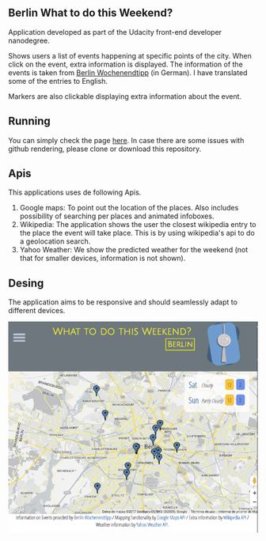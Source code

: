 
## Berlin What to do this Weekend?

Application developed as part of the Udacity front-end developer nanodegree.

Shows users a list of events happening at specific points of the city. When click on the event, extra information is displayed.
The information of the events is taken from [Berlin Wochenendtipp](https://www.berlin.de/wochenend-tipps/) (in German). I have translated some of the entries to English.

Markers are also clickable displaying extra information about the event.

## Running

You can simply check the page [here](http://htmlpreview.github.io/?https://github.com/jlcoto/front_end/blob/master/projects/google_maps_api/index.html). In case there are some issues with github rendering, please clone or download this repository.

## Apis

This applications uses de following Apis.
1. Google maps: To point out the location of the places. Also includes possibility of searching per places and animated infoboxes.
2. Wikipedia: The application shows the user the closest wikipedia entry to the place the event will take place. This is by using wikipedia's api to do a geolocation search.
3. Yahoo Weather: We show the predicted weather for the weekend (not that for smaller devices, information is not shown).

## Desing
The application aims to be responsive and should seamlessly adapt to different devices.

![Image of Berlin Weekend application](https://github.com/jlcoto/front_end/blob/master/projects/google_maps_api/img/general_look.png)

